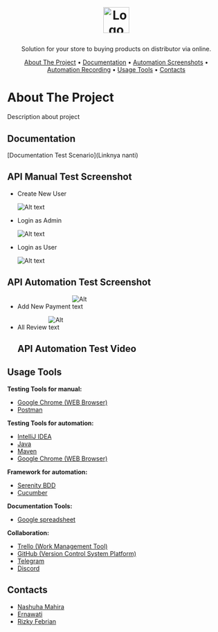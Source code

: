 <!-- LOGO -->
<br />
<h1>
<p align="center">
<a href="https://middleman-alta.vercel.app/auth/welcome">
  <img src="https://middleman-alta.vercel.app/_next/image?url=%2F_next%2Fstatic%2Fmedia%2Flogo.f4fa4ef1.png&w=640&q=75" alt="Logo" height="60">
  </a>
</h1>
  <p align="center">
    Solution for your store to buying products on distributor via online.
    <br />
    </p>
</p>
<p align="center">
  <a href="#about-the-project">About The Project</a> •
  <a href="#documentation">Documentation</a> •
  <a href="#API-Manual-Test-Screenshot">Automation Screenshots</a> •
  <a href="#API-Automation-Test-Screenshot">Automation Recording</a> •
  <a href="#Usage-Tools">Usage Tools</a> •
  <a href="#Contacts">Contacts</a>
</p>  



# About The Project

Description about project



## Documentation

[Documentation Test Scenario](Linknya nanti)


## API Manual Test Screenshot

- Create New User

  <img
  src="gambar2"
  alt="Alt text"
  title="Create New User"
  style="display: inline-block; margin: 0 auto; max-width: 150px">
  
- Login as Admin

  <img
  src="gambar3"
  alt="Alt text"
  title="Login as Admin"
  style="display: inline-block; margin: 0 auto; max-width: 150px">
  
- Login as User

  <img
  src="gambar4"
  alt="Alt text"
  title="Login as User"
  style="display: inline-block; margin: 0 auto; max-width: 150px">
  
  
  

## API Automation Test Screenshot

- Add New Payment
<img
  src="gambar5"
  alt="Alt text"
  title="Add New Payment"
  style="display: inline-block; margin: 0 auto; max-width: 50px">
  
- All Review
<img
  src="gambar 6"
  alt="Alt text"
  title="All Review"
  style="display: inline-block; margin: 0 auto; max-width: 50px">  
  
  

  ## API Automation Test Video
      
    







## Usage Tools 

**Testing Tools for manual:**  
- [Google Chrome (WEB Browser)](https://www.google.com/chrome/)
- [Postman](https://www.postman.com/)

**Testing Tools for automation:** 
- [IntelliJ IDEA](https://www.jetbrains.com/idea/)
- [Java](https://www.java.com/)
- [Maven](https://maven.apache.org/)
- [Google Chrome (WEB Browser)](https://www.google.com/chrome/)

**Framework for automation:**
- [Serenity BDD](https://serenity-bdd.info/)
- [Cucumber](https://cucumber.io/)

**Documentation Tools:** 
- [Google spreadsheet](https://www.google.com/sheets/about/)

**Collaboration:**
- [Trello (Work Management Tool)](https://trello.com/)
- [GitHub (Version Control System Platform)](https://github.com/)
- [Telegram](https://web.telegram.org/)
- [Discord](https://discord.com/)



## Contacts

- [Nashuha Mahira](https://github.com/nshmahira)
- [Ernawati](https://github.com/erna94)
- [Rizky Febrian](https://github.com/rizkyfebriann)
